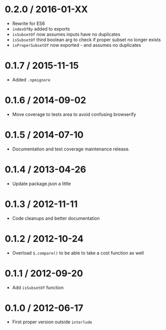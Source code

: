 0.2.0 / 2016-01-XX
==================
  * Rewrite for ES6
  * `indexOfBy` added to exports
  * `isSubsetOf` now assumes inputs have no duplicates
  * `isSubsetOf` third boolean arg to check if proper subset no longer exists
  * `isProperSubsetOf` now exported - and assumes no duplicates

0.1.7 / 2015-11-15
==================
  * Added `.npmignore`

0.1.6 / 2014-09-02
==================
  * Move coverage to tests area to avoid confusing browserify

0.1.5 / 2014-07-10
==================
  * Documentation and test coverage maintenance release.

0.1.4 / 2013-04-26
==================
  * Update package.json a little

0.1.3 / 2012-11-11
==================
  * Code cleanups and better documentation

0.1.2 / 2012-10-24
==================
  * Overload `$.compare()` to be able to take a cost function as well

0.1.1 / 2012-09-20
==================
  * Add `isSubsetOf` function

0.1.0 / 2012-06-17
==================
  * First proper version outside `interlude`
